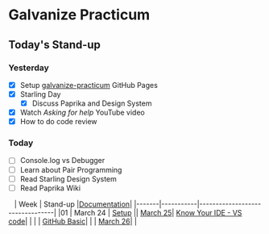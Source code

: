 # Galvanize Practicum

## Today's Stand-up

### Yesterday

- [x] Setup [galvanize-practicum](https://karencumlat.github.io/galvanize-practicum/) GitHub Pages
- [x] Starling Day
  - [x] Discuss Paprika and Design System
- [x] Watch *Asking for help* YouTube video
- [x] How to do code review

### Today

- [ ] Console.log vs Debugger
- [ ] Learn about Pair Programming
- [ ] Read Starling Design System
- [ ] Read Paprika Wiki

&nbsp;&nbsp;
| Week  | Stand-up  |[Documentation](documentation.md)|
|-------|-----------|---------------------------------|
|01 | March 24 | [Setup](wk01/01-setup.md)
|| [March 25](stand-up/03-25.md)| [Know Your IDE - VS code](wk01/02-know-your-ide.md)|
| | | [GitHub Basic](wk01/03-basic-github.md)|
| | [March 26](stand-up/03-26.md)| |
